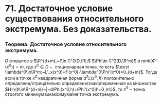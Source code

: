# 71. Достаточное условие существования относительного экстремума. Без доказательства.

### Теорема. Достаточное условие относительного экстремума.
$D$ открытое в $\R^{d+m},~f\in C^2(D,\R);$
$\Phi\in C^2(D,\R^m)$ и $rank(\Phi'(x^0))=m,$ где $x^0\in D~-~$ стационарная точка, то есть $\exist \lambda^0\in\R^m:~L'_x(x^0)=f'(x^0)-\lambda^0\Phi'(x^0)=0_{d+m}$.
Тогда если в точке $x^0$ квадратичная форма $d^2L(x^0,h)$ положительно определена/отрицательно определена/знакопеременная на множестве 
$H=\{h\in\R^{d+m}~|~d\Phi(x^0,h)=\Phi'(x^0)h=0_m\}$, 
то $x^0~-~$точка строгого минимума\максимума\не точка экстремума.